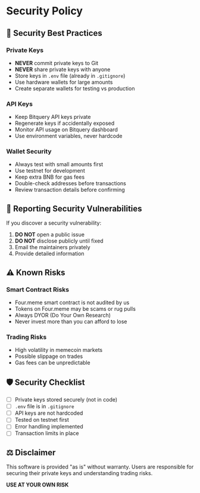 # Security Policy

## 🔐 Security Best Practices

### Private Keys
- **NEVER** commit private keys to Git
- **NEVER** share private keys with anyone
- Store keys in `.env` file (already in `.gitignore`)
- Use hardware wallets for large amounts
- Create separate wallets for testing vs production

### API Keys
- Keep Bitquery API keys private
- Regenerate keys if accidentally exposed
- Monitor API usage on Bitquery dashboard
- Use environment variables, never hardcode

### Wallet Security
- Always test with small amounts first
- Use testnet for development
- Keep extra BNB for gas fees
- Double-check addresses before transactions
- Review transaction details before confirming

## 🚨 Reporting Security Vulnerabilities

If you discover a security vulnerability:

1. **DO NOT** open a public issue
2. **DO NOT** disclose publicly until fixed
3. Email the maintainers privately
4. Provide detailed information

## ⚠️ Known Risks

### Smart Contract Risks
- Four.meme smart contract is not audited by us
- Tokens on Four.meme may be scams or rug pulls
- Always DYOR (Do Your Own Research)
- Never invest more than you can afford to lose

### Trading Risks
- High volatility in memecoin markets
- Possible slippage on trades
- Gas fees can be unpredictable

## 🛡️ Security Checklist

- [ ] Private keys stored securely (not in code)
- [ ] `.env` file is in `.gitignore`
- [ ] API keys are not hardcoded
- [ ] Tested on testnet first
- [ ] Error handling implemented
- [ ] Transaction limits in place

## ⚖️ Disclaimer

This software is provided "as is" without warranty. Users are responsible for securing their private keys and understanding trading risks.

**USE AT YOUR OWN RISK**
